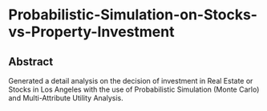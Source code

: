# Probabilistic-Simulation-on-Stocks-vs-Property-Investment

## Abstract
Generated a detail analysis on the decision of investment in Real Estate or Stocks in Los Angeles with the use of Probabilistic Simulation (Monte Carlo) and Multi-Attribute Utility Analysis. 
